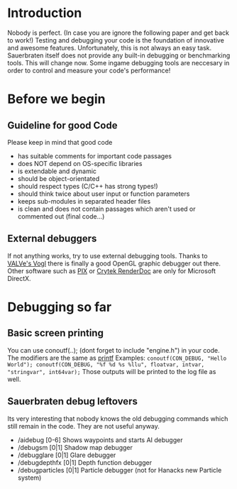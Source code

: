 # Introduction
Nobody is perfect. (In case you are ignore the following paper and get back to work!)
Testing and debugging your code is the foundation of innovative and awesome features. Unfortunately, this is not always an easy task. Sauerbraten itself does not provide any built-in debugging or benchmarking tools.
This will change now. Some ingame debugging tools are neccesary in order to control and measure your code's performance!

# Before we begin
## Guideline for good Code
Please keep in mind that good code
* has suitable comments for important code passages
* does NOT depend on OS-specific libraries
* is extendable and dynamic
* should be object-orientated
* should respect types (C/C++ has strong types!)
* should think twice about user input or function parameters
* keeps sub-modules in separated header files
* is clean and does not contain passages which aren't used or commented out (final code...)

## External debuggers
If not anything works, try to use external debugging tools.
Thanks to [VALVe's Vogl](https://github.com/ValveSoftware/vogl) there is finally a good OpenGL graphic debugger out there. 
Other software such as [PIX](http://en.wikipedia.org/wiki/PIX_%28Microsoft%29) or [Crytek RenderDoc](http://cryengine.com/renderdoc) are only for Microsoft DirectX.

# Debugging so far
## Basic screen printing
You can use conoutf(..); (dont forget to include "engine.h") in your code. The modifiers are the same as
[printf](http://www.cplusplus.com/reference/cstdio/printf/)
Examples:
`
conoutf(CON_DEBUG, "Hello World");
conoutf(CON_DEBUG, "%f %d %s %llu", floatvar, intvar, "stringvar", int64var);
`
Those outputs will be printed to the log file as well.
## Sauerbraten debug leftovers
Its very interesting that nobody knows the old debugging commands which still remain in the code. They are not useful anyway.
* /aidebug [0-6] Shows waypoints and starts AI debugger
* /debugsm [0|1] Shadow map debugger
* /debugglare [0|1] Glare debugger
* /debugdepthfx [0|1] Depth function debugger
* /debugparticles [0|1] Particle debugger (not for Hanacks new Particle system)



